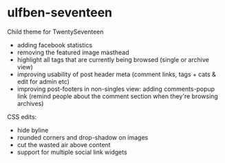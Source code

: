 # ulfben-seventeen
Child theme for TwentySeventeen

- adding facebook statistics
- removing the featured image masthead
- highlight all tags that are currently being browsed (single or archive view)
- improving usability of post header meta (comment links, tags + cats & edit for admin etc)
- improving post-footers in non-singles view: adding comments-popup link (remind people about the comment section when they're browsing archives)

CSS edits:
- hide byline
- rounded corners and drop-shadow on images
- cut the wasted air above content
- support for multiple social link widgets
